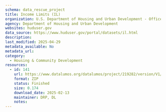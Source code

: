 ```yaml
---
schema: data_rescue_project 
title: Income Limits (IL)
organization: U.S. Department of Housing and Urban Development - Office of Policy Development and Research
agency: Department of Housing and Urban Development
websites: huduser.gov
data_source: https://www.huduser.gov/portal/datasets/il.html
description: 
last_modified: 2025-04-29
metadata_available: No
metadata_url: 
category:
  - Housing & Community Development 
resources:
  - id: 141
    url: https://www.datalumos.org/datalumos/project/219282/version/V1/view
    format: ZIP
    status: Finished
    size: 0.174
    download_date: 2025-02-13
    maintainer: DRP, DL
    notes: 
---
```


